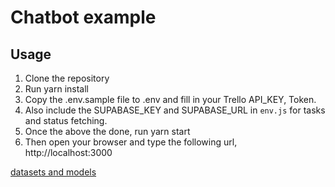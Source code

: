 # Chatbot example

## Usage

1. Clone the repository
2. Run yarn install
3. Copy the .env.sample file to .env and fill in your Trello API_KEY, Token.
4. Also include the SUPABASE_KEY and SUPABASE_URL in <code>env.js</code> for tasks and status fetching.
5. Once the above the done, run yarn start
6. Then open your browser and type the following url, http://localhost:3000

[datasets and models](https://drive.google.com/drive/folders/1FIw2nYaxPOLafA5dl5dpCiRuRZkJIzLm?usp=sharing)
